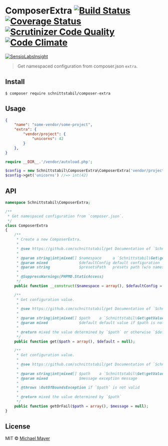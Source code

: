# ComposerExtra [![Build Status](https://travis-ci.org/schnittstabil/composer-extra.svg?branch=master)](https://travis-ci.org/schnittstabil/composer-extra) [![Coverage Status](https://coveralls.io/repos/schnittstabil/composer-extra/badge.svg?branch=master&service=github)](https://coveralls.io/github/schnittstabil/composer-extra?branch=master) [![Scrutinizer Code Quality](https://scrutinizer-ci.com/g/schnittstabil/composer-extra/badges/quality-score.png?b=master)](https://scrutinizer-ci.com/g/schnittstabil/composer-extra/?branch=master) [![Code Climate](https://codeclimate.com/github/schnittstabil/composer-extra/badges/gpa.svg)](https://codeclimate.com/github/schnittstabil/composer-extra)

[![SensioLabsInsight](https://insight.sensiolabs.com/projects/75b95f1a-f047-4ac3-ba89-1b424629df94/big.png)](https://insight.sensiolabs.com/projects/75b95f1a-f047-4ac3-ba89-1b424629df94)

> Get namespaced configuration from composer.json `extra`.


## Install

```
$ composer require schnittstabil/composer-extra
```


## Usage

```json
{
    "name": "some-vendor/some-project",
    "extra": {
        "vendor/project": {
            "unicorns": 42
        }
    },
}
```

```php
require __DIR__.'/vendor/autoload.php';

$config = new Schnittstabil\ComposerExtra\ComposerExtra('vendor/project');
$config->get('unicorns') //=> int(42)
```


## API

```php
namespace Schnittstabil\ComposerExtra;

/**
 * Get namespaced configuration from `composer.json`.
 */
class ComposerExtra
{
    /**
     * Create a new ComposerExtra.
     *
     * @see https://github.com/schnittstabil/get Documentation of `Schnittstabil\Get\getValue`.
     *
     * @param string|int|mixed[] $namespace     a `Schnittstabil\Get\getValue` path
     * @param mixed              $defaultConfig default configuration
     * @param string             $presetsPath   presets path (w/o namespace)
     *
     * @SuppressWarnings(PHPMD.StaticAccess)
     */
    public function __construct($namespace = array(), $defaultConfig = null, $presetsPath = null);

    /**
     * Get configuration value.
     *
     * @see https://github.com/schnittstabil/get Documentation of `Schnittstabil\Get\getValue`.
     *
     * @param string|int|mixed[] $path    a `Schnittstabil\Get\getValue` path
     * @param mixed              $default default value if $path is not valid
     *
     * @return mixed the value determined by `$path` or otherwise `$default`
     */
    public function get($path = array(), $default = null);

    /**
     * Get configuration value.
     *
     * @see https://github.com/schnittstabil/get Documentation of `Schnittstabil\Get\getValueOrFail`.
     *
     * @param string|int|mixed[] $path    a `Schnittstabil\Get\getValueOrFail` path
     * @param mixed              $message exception message
     *
     * @throws \OutOfBoundsException if `$path` is not valid
     *
     * @return mixed the value determined by `$path`
     */
    public function getOrFail($path = array(), $message = null);
}
```


## License

MIT © [Michael Mayer](http://schnittstabil.de)
